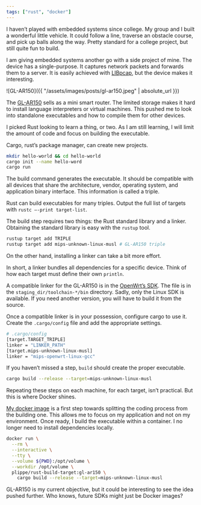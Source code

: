 ```yaml
---
tags: ["rust", "docker"]
---
```


I haven’t played with embedded systems since college. My group and I built a wonderful little vehicle. It could follow a line, traverse an obstacle course, and pick up balls along the way. Pretty standard for a college project, but still quite fun to build.

I am giving embedded systems another go with a side project of mine. The device has a single-purpose. It captures network packets and forwards them to a server. It is easily achieved with [LIBpcap](https://github.com/the-tcpdump-group/libpcap), but the device makes it interesting.

![GL-AR150]({{ "/assets/images/posts/gl-ar150.jpeg" | absolute_url }})

The [GL-AR150](https://www.gl-inet.com/products/gl-ar150/) sells as a mini smart router. The limited storage makes it hard to install language interpreters or virtual machines. This pushed me to look into standalone executables and how to compile them for other devices.

I picked Rust looking to learn a thing, or two. As I am still learning, I will limit the amount of code and focus on building the executable.

Cargo, rust’s package manager, can create new projects.
```sh
mkdir hello-world && cd hello-world
cargo init --name hello-word
cargo run
```

The build command generates the executable. It should be compatible with all devices that share the architecture, vendor, operating system, and application binary interface. This information is called a triple.

Rust can build executables for many triples. Output the full list of targets with `rustc —-print target-list`.

The build step requires two things: the Rust standard library and a linker. Obtaining the standard library is easy with the `rustup` tool.

```sh
rustup target add TRIPLE
rustup target add mips-unknown-linux-musl # GL-AR150 triple
```

On the other hand, installing a linker can take a bit more effort.

In short, a linker bundles all dependencies for a specific device. Think of how each target must define their own `println`.

A compatible linker for the GL-AR150 is in the [OpenWrt’s SDK](https://archive.openwrt.org/chaos_calmer/15.05.1/ar71xx/generic/). The file is in the `staging_dir/toolchain-*/bin` directory. Sadly, only the Linux SDK is available. If you need another version, you will have to build it from the source.

Once a compatible linker is in your possession, configure cargo to use it. Create the `.cargo/config` file and add the appropriate settings.

```sh
# .cargo/config
[target.TARGET_TRIPLE]
linker = "LINKER_PATH"
[target.mips-unknown-linux-musl]
linker = "mips-openwrt-linux-gcc"
```

If you haven’t missed a step, `build` should create the proper executable.

```sh
cargo build --release --target=mips-unknown-linux-musl
```

Repeating these steps on each machine, for each target, isn’t practical. But this is where Docker shines.

[My docker image](https://github.com/plippe/rust-build-target) is a first step towards splitting the coding process from the building one. This allows me to focus on my application and not on my environment. Once ready, I build the executable within a container. I no longer need to install dependencies locally.

```sh
docker run \
  --rm \
  --interactive \
  --tty \
  --volume ${PWD}:/opt/volume \
  --workdir /opt/volume \
  plippe/rust-build-target:gl-ar150 \
    cargo build --release --target=mips-unknown-linux-musl
```

GL-AR150 is my current objective, but it could be interesting to see the idea pushed further. Who knows, future SDKs might just be Docker images?
